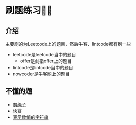 # 刷题练习👨‍💻
## 介绍
主要刷的为Leetcode上的题目，然后牛客、lintcode都有刷一些
* leetcode是leetcode当中的题目
  * offer是剑指offer上的题目
* lintcode是lintcode当中的题目
* nowcoder是牛客网上的题目

## 不懂的题
* [剪绳子](https://leetcode-cn.com/problems/jian-sheng-zi-lcof/)
* [快幂](https://leetcode-cn.com/problems/shu-zhi-de-zheng-shu-ci-fang-lcof/)
* [表示数值的字符串](https://leetcode-cn.com/problems/biao-shi-shu-zhi-de-zi-fu-chuan-lcof/)

